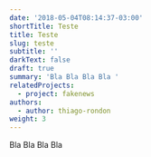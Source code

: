 ```yaml
---
date: '2018-05-04T08:14:37-03:00'
shortTitle: Teste
title: Teste
slug: teste
subtitle: ''
darkText: false
draft: true
summary: 'Bla Bla Bla Bla '
relatedProjects:
  - project: fakenews
authors:
  - author: thiago-rondon
weight: 3
---
```

Bla Bla Bla Bla
